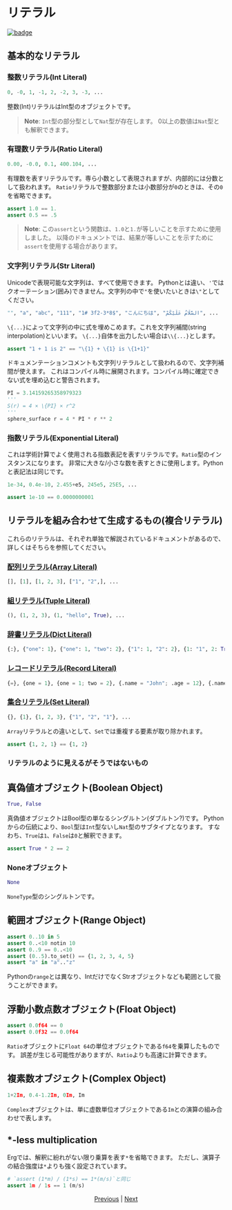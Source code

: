 # リテラル

[![badge](https://img.shields.io/endpoint.svg?url=https%3A%2F%2Fgezf7g7pd5.execute-api.ap-northeast-1.amazonaws.com%2Fdefault%2Fsource_up_to_date%3Fowner%3Derg-lang%26repos%3Derg%26ref%3Dmain%26path%3Ddoc/EN/syntax/01_literal.md%26commit_hash%3D2284988386db7516d7f2d0cb25b27bd8397dd69e)](https://gezf7g7pd5.execute-api.ap-northeast-1.amazonaws.com/default/source_up_to_date?owner=erg-lang&repos=erg&ref=main&path=doc/EN/syntax/01_literal.md&commit_hash=2284988386db7516d7f2d0cb25b27bd8397dd69e)

## 基本的なリテラル

### 整数リテラル(Int Literal)

```python
0, -0, 1, -1, 2, -2, 3, -3, ...
```

整数(Int)リテラルはInt型のオブジェクトです。

> __Note__: `Int`型の部分型として`Nat`型が存在します。
> 0以上の数値は`Nat`型とも解釈できます。

### 有理数リテラル(Ratio Literal)

```python
0.00, -0.0, 0.1, 400.104, ...
```

有理数を表すリテラルです。専ら小数として表現されますが、内部的には分数として扱われます。
`Ratio`リテラルで整数部分または小数部分が`0`のときは、その`0`を省略できます。

```python
assert 1.0 == 1.
assert 0.5 == .5
```

> __Note__: この`assert`という関数は、`1.0`と`1.`が等しいことを示すために使用しました。
> 以降のドキュメントでは、結果が等しいことを示すために`assert`を使用する場合があります。

### 文字列リテラル(Str Literal)

Unicodeで表現可能な文字列は、すべて使用できます。
Pythonとは違い、`'`ではクオーテーション(囲み)できません。文字列の中で`"`を使いたいときは`\"`としてください。

```python
"", "a", "abc", "111", "1# 3f2-3*8$", "こんにちは", "السَّلَامُ عَلَيْكُمْ", ...
```

`\{...}`によって文字列の中に式を埋めこめます。これを文字列補間(string interpolation)といいます。
`\{...}`自体を出力したい場合は`\\{...}`とします。

```python
assert "1 + 1 is 2" == "\{1} + \{1} is \{1+1}"
```

ドキュメンテーションコメントも文字列リテラルとして扱われるので、文字列補間が使えます。
これはコンパイル時に展開されます。コンパイル時に確定できない式を埋め込むと警告されます。

```python
PI = 3.14159265358979323
'''
S(r) = 4 × \{PI} × r^2
'''
sphere_surface r = 4 * PI * r ** 2
```

### 指数リテラル(Exponential Literal)

これは学術計算でよく使用される指数表記を表すリテラルです。`Ratio`型のインスタンスになります。
非常に大きな/小さな数を表すときに使用します。Pythonと表記法は同じです。

```python
1e-34, 0.4e-10, 2.455+e5, 245e5, 25E5, ...
```

```python
assert 1e-10 == 0.0000000001
```

## リテラルを組み合わせて生成するもの(複合リテラル)

これらのリテラルは、それぞれ単独で解説されているドキュメントがあるので、詳しくはそちらを参照してください。

### [配列リテラル(Array Literal)](./10_array.md)

```python
[], [1], [1, 2, 3], ["1", "2",], ...
```

### [組リテラル(Tuple Literal)](./13_tuple.md)

```python
(), (1, 2, 3), (1, "hello", True), ...
```

### [辞書リテラル(Dict Literal)](./11_dict.md)

```python
{:}, {"one": 1}, {"one": 1, "two": 2}, {"1": 1, "2": 2}, {1: "1", 2: True, "three": [1]}, ...
```

### [レコードリテラル(Record Literal)](./14_record.md)

```python
{=}, {one = 1}, {one = 1; two = 2}, {.name = "John"; .age = 12}, {.name = Str; .age = Nat}, ...
```

### [集合リテラル(Set Literal)](./15_set.md)

```python
{}, {1}, {1, 2, 3}, {"1", "2", "1"}, ...
```

`Array`リテラルとの違いとして、`Set`では重複する要素が取り除かれます。

```python
assert {1, 2, 1} == {1, 2}
```

### リテラルのように見えるがそうではないもの

## 真偽値オブジェクト(Boolean Object)

```python
True, False
```

真偽値オブジェクトはBool型の単なるシングルトン(ダブルトン?)です。
Pythonからの伝統により、`Bool`型は`Int`型ないし`Nat`型のサブタイプとなります。
すなわち、`True`は`1`、`False`は`0`と解釈できます。

```python
assert True * 2 == 2
```

### Noneオブジェクト

```python
None
```

`NoneType`型のシングルトンです。

## 範囲オブジェクト(Range Object)

```python
assert 0..10 in 5
assert 0..<10 notin 10
assert 0..9 == 0..<10
assert (0..5).to_set() == {1, 2, 3, 4, 5}
assert "a" in "a".."z"
```

Pythonの`range`とは異なり、IntだけでなくStrオブジェクトなども範囲として扱うことができます。

## 浮動小数点数オブジェクト(Float Object)

```python
assert 0.0f64 == 0
assert 0.0f32 == 0.0f64
```

`Ratio`オブジェクトに`Float 64`の単位オブジェクトである`f64`を乗算したものです。
誤差が生じる可能性がありますが、`Ratio`よりも高速に計算できます。

## 複素数オブジェクト(Complex Object)

```python
1+2Im, 0.4-1.2Im, 0Im, Im
```

`Complex`オブジェクトは、単に虚数単位オブジェクトである`Im`との演算の組み合わせで表します。

## *-less multiplication

Ergでは、解釈に紛れがない限り乗算を表す`*`を省略できます。
ただし、演算子の結合強度は`*`よりも強く設定されています。

```python
# `assert (1*m) / (1*s) == 1*(m/s)`と同じ
assert 1m / 1s == 1 (m/s)
```

<p align='center'>
    <a href='./00_basic.md'>Previous</a> | <a href='./02_name.md'>Next</a>
</p>
